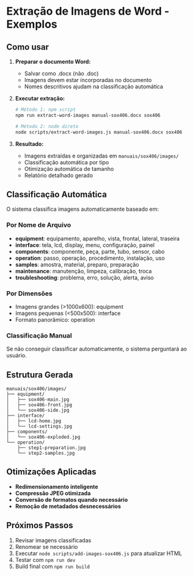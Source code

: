 # Extração de Imagens de Word - Exemplos

## Como usar

1. **Preparar o documento Word:**
   - Salvar como .docx (não .doc)
   - Imagens devem estar incorporadas no documento
   - Nomes descritivos ajudam na classificação automática

2. **Executar extração:**
   ```bash
   # Método 1: npm script
   npm run extract-word-images manual-sox406.docx sox406

   # Método 2: node direto
   node scripts/extract-word-images.js manual-sox406.docx sox406
   ```

3. **Resultado:**
   - Imagens extraídas e organizadas em `manuais/sox406/images/`
   - Classificação automática por tipo
   - Otimização automática de tamanho
   - Relatório detalhado gerado

## Classificação Automática

O sistema classifica imagens automaticamente baseado em:

### Por Nome de Arquivo
- **equipment**: equipamento, aparelho, vista, frontal, lateral, traseira
- **interface**: tela, lcd, display, menu, configuração, painel  
- **components**: componente, peça, parte, tubo, sensor, cabo
- **operation**: passo, operação, procedimento, instalação, uso
- **samples**: amostra, material, preparo, preparação
- **maintenance**: manutenção, limpeza, calibração, troca
- **troubleshooting**: problema, erro, solução, alerta, aviso

### Por Dimensões
- Imagens grandes (>1000x600): equipment
- Imagens pequenas (<500x500): interface  
- Formato panorâmico: operation

### Classificação Manual
Se não conseguir classificar automaticamente, o sistema perguntará ao usuário.

## Estrutura Gerada

```
manuais/sox406/images/
├── equipment/
│   ├── sox406-main.jpg
│   ├── sox406-front.jpg
│   └── sox406-side.jpg
├── interface/
│   ├── lcd-home.jpg
│   └── lcd-settings.jpg
├── components/
│   └── sox406-exploded.jpg
└── operation/
    ├── step1-preparation.jpg
    └── step2-samples.jpg
```

## Otimizações Aplicadas

- **Redimensionamento inteligente**
- **Compressão JPEG otimizada**  
- **Conversão de formatos quando necessário**
- **Remoção de metadados desnecessários**

## Próximos Passos

1. Revisar imagens classificadas
2. Renomear se necessário  
3. Executar `node scripts/add-images-sox406.js` para atualizar HTML
4. Testar com `npm run dev`
5. Build final com `npm run build`
